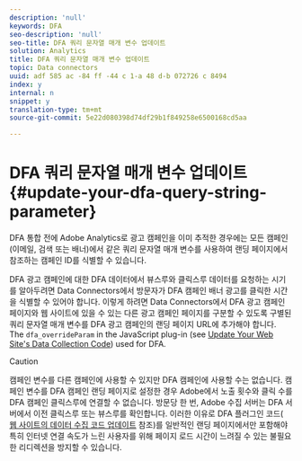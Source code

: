 ```yaml
---
description: 'null'
keywords: DFA
seo-description: 'null'
seo-title: DFA 쿼리 문자열 매개 변수 업데이트
solution: Analytics
title: DFA 쿼리 문자열 매개 변수 업데이트
topic: Data connectors
uuid: adf 585 ac -84 ff -44 c 1-a 48 d-b 072726 c 8494
index: y
internal: n
snippet: y
translation-type: tm+mt
source-git-commit: 5e22d080398d74df29b1f849258e6500168cd5aa

---
```



# DFA 쿼리 문자열 매개 변수 업데이트{#update-your-dfa-query-string-parameter}

DFA 통합 전에 Adobe Analytics로 광고 캠페인을 이미 추적한 경우에는 모든 캠페인(이메일, 검색 또는 배너)에서 같은 쿼리 문자열 매개 변수를 사용하여 랜딩 페이지에서 참조하는 캠페인 ID를 식별할 수 있습니다.

DFA 광고 캠페인에 대한 DFA 데이터에서 뷰스루와 클릭스루 데이터를 요청하는 시기를 알아두려면 Data Connectors에서 방문자가 DFA 캠페인 배너 광고를 클릭한 시간을 식별할 수 있어야 합니다. 이렇게 하려면 Data Connectors에서 DFA 광고 캠페인 페이지와 웹 사이트에 있을 수 있는 다른 광고 캠페인 페이지를 구분할 수 있도록 구별된 쿼리 문자열 매개 변수를 DFA 광고 캠페인의 랜딩 페이지 URL에 추가해야 합니다. The `dfa_overrideParam` in the JavaScript plug-in (see [Update Your Web Site's Data Collection Code](../../../dfa-data-connector-analytics/dfa-integration/dfa-web-site-updates/dfa-update-data-collection-code.md#concept-8c108723ea0b4cc9a8c5cdc2d05894e3)) used for DFA.

>[!CAUTION]
>
>캠페인 변수를 다른 캠페인에 사용할 수 있지만 DFA 캠페인에 사용할 수는 없습니다. 캠페인 변수를 DFA 캠페인 랜딩 페이지로 설정한 경우 Adobe에서 노출 횟수와 클릭 수를 DFA 캠페인 클릭스루에 연결할 수 없습니다. 방문당 한 번, Adobe 수집 서버는 DFA 서버에서 이전 클릭스루 또는 뷰스루를 확인합니다. 이러한 이유로 DFA 플러그인 코드( [웹 사이트의 데이터 수집 코드 업데이트](../../../dfa-data-connector-analytics/dfa-integration/dfa-web-site-updates/dfa-update-data-collection-code.md#concept-8c108723ea0b4cc9a8c5cdc2d05894e3) 참조)를 일반적인 랜딩 페이지에서만 포함해야 특히 인터넷 연결 속도가 느린 사용자를 위해 페이지 로드 시간이 느려질 수 있는 불필요한 리디렉션을 방지할 수 있습니다.

